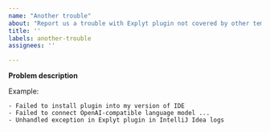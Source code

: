 ```yaml
---
name: "Another trouble"
about: "Report us a trouble with Explyt plugin not covered by other templates"
title: ''
labels: another-trouble
assignees: ''

---
```


**Problem description**

Example:

    - Failed to install plugin into my version of IDE
    - Failed to connect OpenAI-compatible language model ...
    - Unhandled exception in Explyt plugin in IntelliJ Idea logs
